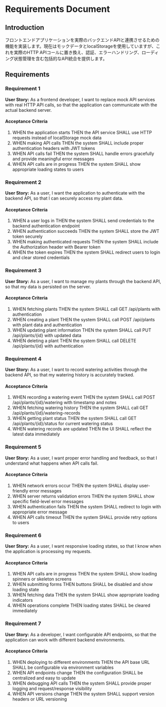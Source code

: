 # Requirements Document

## Introduction

フロントエンドアプリケーションを実際のバックエンドAPIと連携させるための機能を実装します。現在はモックデータとlocalStorageを使用していますが、これを実際のHTTP APIコールに置き換え、認証、エラーハンドリング、ローディング状態管理を含む包括的なAPI統合を提供します。

## Requirements

### Requirement 1

**User Story:** As a frontend developer, I want to replace mock API services with real HTTP API calls, so that the application can communicate with the actual backend server.

#### Acceptance Criteria

1. WHEN the application starts THEN the API service SHALL use HTTP requests instead of localStorage mock data
2. WHEN making API calls THEN the system SHALL include proper authentication headers with JWT tokens
3. WHEN API calls fail THEN the system SHALL handle errors gracefully and provide meaningful error messages
4. WHEN API calls are in progress THEN the system SHALL show appropriate loading states to users

### Requirement 2

**User Story:** As a user, I want the application to authenticate with the backend API, so that I can securely access my plant data.

#### Acceptance Criteria

1. WHEN a user logs in THEN the system SHALL send credentials to the backend authentication endpoint
2. WHEN authentication succeeds THEN the system SHALL store the JWT token securely
3. WHEN making authenticated requests THEN the system SHALL include the Authorization header with Bearer token
4. WHEN the token expires THEN the system SHALL redirect users to login and clear stored credentials

### Requirement 3

**User Story:** As a user, I want to manage my plants through the backend API, so that my data is persisted on the server.

#### Acceptance Criteria

1. WHEN fetching plants THEN the system SHALL call GET /api/plants with authentication
2. WHEN creating a plant THEN the system SHALL call POST /api/plants with plant data and authentication
3. WHEN updating plant information THEN the system SHALL call PUT /api/plants/{id} with updated data
4. WHEN deleting a plant THEN the system SHALL call DELETE /api/plants/{id} with authentication

### Requirement 4

**User Story:** As a user, I want to record watering activities through the backend API, so that my watering history is accurately tracked.

#### Acceptance Criteria

1. WHEN recording a watering event THEN the system SHALL call POST /api/plants/{id}/watering with timestamp and notes
2. WHEN fetching watering history THEN the system SHALL call GET /api/plants/{id}/watering-records
3. WHEN getting plant status THEN the system SHALL call GET /api/plants/{id}/status for current watering status
4. WHEN watering records are updated THEN the UI SHALL reflect the latest data immediately

### Requirement 5

**User Story:** As a user, I want proper error handling and feedback, so that I understand what happens when API calls fail.

#### Acceptance Criteria

1. WHEN network errors occur THEN the system SHALL display user-friendly error messages
2. WHEN server returns validation errors THEN the system SHALL show specific field-level error messages
3. WHEN authentication fails THEN the system SHALL redirect to login with appropriate error message
4. WHEN API calls timeout THEN the system SHALL provide retry options to users

### Requirement 6

**User Story:** As a user, I want responsive loading states, so that I know when the application is processing my requests.

#### Acceptance Criteria

1. WHEN API calls are in progress THEN the system SHALL show loading spinners or skeleton screens
2. WHEN submitting forms THEN buttons SHALL be disabled and show loading state
3. WHEN fetching data THEN the system SHALL show appropriate loading indicators
4. WHEN operations complete THEN loading states SHALL be cleared immediately

### Requirement 7

**User Story:** As a developer, I want configurable API endpoints, so that the application can work with different backend environments.

#### Acceptance Criteria

1. WHEN deploying to different environments THEN the API base URL SHALL be configurable via environment variables
2. WHEN API endpoints change THEN the configuration SHALL be centralized and easy to update
3. WHEN debugging API calls THEN the system SHALL provide proper logging and request/response visibility
4. WHEN API versions change THEN the system SHALL support version headers or URL versioning
